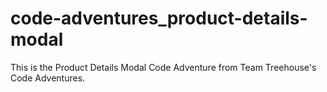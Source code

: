 # code-adventures_product-details-modal
This is the Product Details Modal Code Adventure from Team Treehouse's Code Adventures. 
